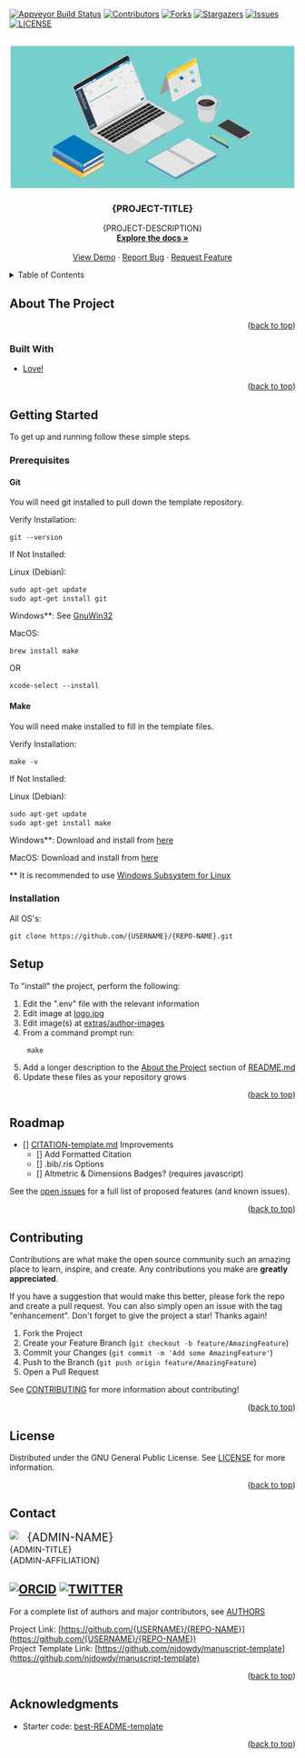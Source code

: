 <div id="top"></div>

<!-- PROJECT SHIELDS -->
<!--
*** I'm using markdown "reference style" links for readability.
*** Reference links are enclosed in brackets [ ] instead of parentheses ( ).
*** See the bottom of this document for the declaration of the reference variables
*** for contributors-url, forks-url, etc. This is an optional, concise syntax you may use.
*** https://www.markdownguide.org/basic-syntax/#reference-style-links
-->
[![Appveyor Build Status][appveyor-build-shield]][appveyor-build-url]
[![Contributors][contributors-shield]][contributors-url]
[![Forks][forks-shield]][forks-url]
[![Stargazers][stars-shield]][stars-url]
[![Issues][issues-shield]][issues-url]
[![LICENSE][license-shield]][license-url]


<br />
<div align="center">
  <a href="https://github.com/{USERNAME}/{REPO-NAME}">
    <img src="./extras/project-logo/logo.jpg" alt="Logo" width="500">
  </a>

<h3 align="center">{PROJECT-TITLE}</h3>

  <p align="center">
    {PROJECT-DESCRIPTION}
    <br />
    <a href="https://github.com/{USERNAME}/{REPO-NAME}"><strong>Explore the docs »</strong></a>
    <br />
    <br />
    <a href="https://github.com/{USERNAME}/{REPO-NAME}">View Demo</a>
    ·
    <a href="https://github.com/{USERNAME}/{REPO-NAME}/issues">Report Bug</a>
    ·
    <a href="https://github.com/{USERNAME}/{REPO-NAME}/issues">Request Feature</a>
  </p>
</div>



<!-- TABLE OF CONTENTS -->
<details>
  <summary>Table of Contents</summary>
  <ol>
    <li>
      <a href="#about-the-project">About The Project</a>
      <ul>
        <li><a href="#built-with">Built With</a></li>
      </ul>
    </li>
    <li>
      <a href="#getting-started">Getting Started</a>
      <ul>
        <li><a href="#prerequisites">Prerequisites</a></li>
            <ul>
                <li><a href="#git">Git</a></li>
                <li><a href="#make">Make</a></li>
            </ul>
        <li><a href="#installation">Installation</a></li>
        <li><a href="#setup">Setup</a></li>
      </ul>
    </li>
    <!--<li><a href="#usage">Usage</a></li>-->
    <li><a href="#roadmap">Roadmap</a></li>
    <li><a href="#contributing">Contributing</a></li>
    <li><a href="#license">License</a></li>
    <li><a href="#contact">Contact</a></li>
    <li><a href="#acknowledgments">Acknowledgments</a></li>
  </ol>
</details>

<div id="about-the-project"></div>

## About The Project

<!-- [![Product Name Screen Shot][product-screenshot]](https://example.com) -->

<!--[![video_thumbnail](LINK-TO-IMAGE)](PROJECT_VIDEO_URL)-->

<p align="right">(<a href="#top">back to top</a>)</p>

<div id="built-with"></div>

### Built With

* [Love!]()
<!-- * [Python3](https://python.org/) -->

<p align="right">(<a href="#top">back to top</a>)</p>

<div id="getting-started"></div>

## Getting Started

To get up and running follow these simple steps.

<div id="prerequisites"></div>

### Prerequisites

<div id="git"></div>

#### Git
You will need git installed to pull down the template repository.

Verify Installation:
```shell
git --version
```

If Not Installed:

Linux (Debian):
```shell
sudo apt-get update
sudo apt-get install git
```
Windows**: See <a href="http://gnuwin32.sourceforge.net/install.html">GnuWin32</a>

MacOS:
```shell
brew install make
```
OR
```shell
xcode-select --install
```

<div id="make"></div>

#### Make
You will need make installed to fill in the template files.

Verify Installation:
```shell
make -v
```

If Not Installed:

Linux (Debian):
```shell
sudo apt-get update
sudo apt-get install make
```
Windows**: Download and install from <a href="https://git-scm.com/download/win">here</a>

MacOS: Download and install from  <a href="https://git-scm.com/download/mac">here</a>

** It is recommended to use [Windows Subsystem for Linux](https://docs.microsoft.com/en-us/windows/wsl/about)

<div id="installation"></div>

### Installation

All OS's:

```shell
git clone https://github.com/{USERNAME}/{REPO-NAME}.git
```

<div id="setup"></div>

## Setup

To "install" the project, perform the following:
1. Edit the ".env" file with the relevant information
2. Edit image at [logo.jpg](https://github.com/{USERNAME}/{REPO-NAME}/blob/master/extras/project-logo/)
3. Edit image(s) at [extras/author-images](https://github.com/{USERNAME}/{REPO-NAME}/blob/master/extras/author-images/)
4. From a command prompt run:
   ```shell
    make
    ```
5. Add a longer description to the <a href="#about-the-project">About the Project</a> section of [README.md](https://github.com/{USERNAME}/{REPO-NAME}/issues)
6. Update these files as your repository grows

<!--For more examples and usage, please refer to the [Wiki](https://github.com/{USERNAME}/{REPO-NAME}/wiki).-->

<p align="right">(<a href="#top">back to top</a>)</p>

<!--<div id="usage"></div>

    ## Usage
    
    Useful examples of how a project can be used.
    
    Additional screenshots, code examples and demos work well in this space. You may also link to more resources.
    
    _For more examples, please refer to the [Documentation](https://example.com)_
    
    <p align="right">(<a href="#top">back to top</a>)</p>
-->

<div id="roadmap"></div>

## Roadmap

- [] [CITATION-template.md](https://github.com/{USERNAME}/{REPO-NAME}/blob/master/project-files/CITATION-template.md) Improvements
  - [] Add Formatted Citation
  - [] .bib/.ris Options
  - [] Altmetric & Dimensions Badges? (requires javascript)

See the [open issues](https://github.com/{USERNAME}/{REPO-NAME}/issues) for a full list of proposed features (and known issues).

<p align="right">(<a href="#top">back to top</a>)</p>

<div id="contributing"></div>

## Contributing

Contributions are what make the open source community such an amazing place to learn, inspire, and create. Any contributions you make are **greatly appreciated**.

If you have a suggestion that would make this better, please fork the repo and create a pull request. You can also simply open an issue with the tag "enhancement".
Don't forget to give the project a star! Thanks again!

1. Fork the Project
2. Create your Feature Branch (`git checkout -b feature/AmazingFeature`)
3. Commit your Changes (`git commit -m 'Add some AmazingFeature'`)
4. Push to the Branch (`git push origin feature/AmazingFeature`)
5. Open a Pull Request

See [CONTRIBUTING](https://github.com/{USERNAME}/{REPO-NAME}/blob/master/CONTRIBUTING.md) for more information about contributing!

<p align="right">(<a href="#top">back to top</a>)</p>

<div id="license"></div>

## License

Distributed under the GNU General Public License. See [LICENSE](https://github.com/{USERNAME}/{REPO-NAME}/blob/master/LICENSE) for more information.

<p align="right">(<a href="#top">back to top</a>)</p>

<div id="contact"></div>

## Contact

<div>
    <img style="border-radius: 25%;
        max-width: 150px;
        max-height: 150px;
        background-position: center;
        background-repeat: no-repeat;
        float: left;    
        margin: 0 15px 0 0;" src="./extras/author-images/{ADMIN-USERNAME}.jpg">
    <div>
        <div style="font-size: 20px;">{ADMIN-NAME}</div>
        <div style="font-size: 15px;">{ADMIN-TITLE}</div>
        <div style="font-size: 15px;">{ADMIN-AFFILIATION}</div>
    </div>
</div>

[![ORCID](https://img.shields.io/badge/ORCID-ID-brightgreen)](https://orcid.org/{ADMIN-ORCID})
[![TWITTER](https://img.shields.io/twitter/follow/{ADMIN-TWITTER}?style=social)](http://www.twitter.com/{ADMIN-TWITTER})
---
For a complete list of authors and major contributors, see [AUTHORS](https://github.com/{USERNAME}/{REPO-NAME}/blob/master/AUTHORS.md)

Project Link: [https://github.com/{USERNAME}/{REPO-NAME}](https://github.com/{USERNAME}/{REPO-NAME})  
Project Template Link: [https://github.com/njdowdy/manuscript-template](https://github.com/njdowdy/manuscript-template)

<p align="right">(<a href="#top">back to top</a>)</p>

<div id="acknowledgments"></div>

## Acknowledgments

* Starter code: [best-README-template](https://github.com/othneildrew/Best-README-Template)

<p align="right">(<a href="#top">back to top</a>)</p>

<!-- MARKDOWN LINKS & IMAGES -->
<!-- https://www.markdownguide.org/basic-syntax/#reference-style-links -->
[appveyor-build-shield]: https://img.shields.io/appveyor/build/{USERNAME}/{REPO-NAME}?style=for-the-badge
[appveyor-build-url]: https://ci.appveyor.com/project/{USERNAME}/{REPO-NAME}
[contributors-shield]: https://img.shields.io/github/contributors/{USERNAME}/{REPO-NAME}.svg?style=for-the-badge
[contributors-url]: https://github.com/{USERNAME}/{REPO-NAME}/graphs/contributors
[forks-shield]: https://img.shields.io/github/forks/{USERNAME}/{REPO-NAME}.svg?style=for-the-badge&label=Fork
[forks-url]: https://github.com/{USERNAME}/{REPO-NAME}/network/members
[stars-shield]: https://img.shields.io/github/stars/{USERNAME}/{REPO-NAME}.svg?style=for-the-badge&label=Star
[stars-url]: https://img.shields.io/github/stars/{USERNAME}/{REPO-NAME}/stargazers
[issues-shield]: https://img.shields.io/github/issues/{USERNAME}/{REPO-NAME}.svg?style=for-the-badge
[issues-url]: https://github.com/{USERNAME}/{REPO-NAME}/issues
[license-shield]: https://img.shields.io/github/license/{USERNAME}/{REPO-NAME}.svg?style=for-the-badge
[license-url]: https://github.com/{USERNAME}/{REPO-NAME}/blob/master/LICENSE
[product-screenshot]: ./extras/project-logo/screenshot.jpg

